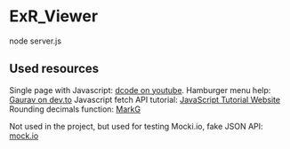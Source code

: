 # ExR_Viewer

node server.js


## Used resources

Single page with Javascript: [dcode on youtube](https://www.youtube.com/watch?v=6BozpmSjk-Y).
Hamburger menu help: [Gaurav on dev.to](https://dev.to/devggaurav/let-s-build-a-responsive-navbar-and-hamburger-menu-using-html-css-and-javascript-4gci)
Javascript fetch API tutorial: [JavaScript Tutorial Website](https://www.javascripttutorial.net/javascript-fetch-api/)
Rounding decimals function: [MarkG](https://stackoverflow.com/questions/11832914/how-to-round-to-at-most-2-decimal-places-if-necessary)

Not used in the project, but used for testing
Mocki.io, fake JSON API: [mock.io](https://mocki.io/fake-json-api)